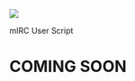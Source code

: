 <img src="https://m0de-60.github.io/web/rpgenerator-new-logo-1.png">

mIRC User Script

# COMING SOON
